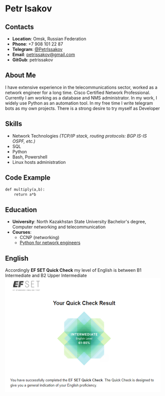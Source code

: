 # Petr Isakov
## Contacts
 - **Location**: Omsk, Russian Federation
 - **Phone**: +7 908 101 22 87
 - **Telegram**: [@PetrIssakov](https://t.me/PetrIssakov)
 - **Email**: petrissakov@gmail.com
 - **GitGub**: petrissakov

## About Me
I have extensive experience in the telecommunications sector, worked as a network engineer for a long time. Cisco Certified Network Professional. Currently I am working as a database and NMS administrator. In my work, I widely use Python as an automation tool. In my free time I write telegram bots as my own projects. There is a strong desire to try  myself as Developer

## Skills
- Network Technologies *(TCP/IP stack, routing protocols: BGP IS-IS OSPF, etc.)*
- SQL
- Python
- Bash, Powershell
- Linux hosts administration

## Code Example
```
def multiply(a,b):
    return a*b
```

## Education
- **University**: North Kazakhstan State University Bachelor's degree, Computer networking and telecommunication
- **Courses**: 
    - CCNP (networking)
    - [Python for network engineers](https://buildmedia.readthedocs.org/media/pdf/pyneng/latest/pyneng.pdf)

## English
Accordingly **EF SET Quick Check** my level of English is between B1 Intermediate and B2 Upper Intermediate
![Result](images/EnglishCheck.png)
